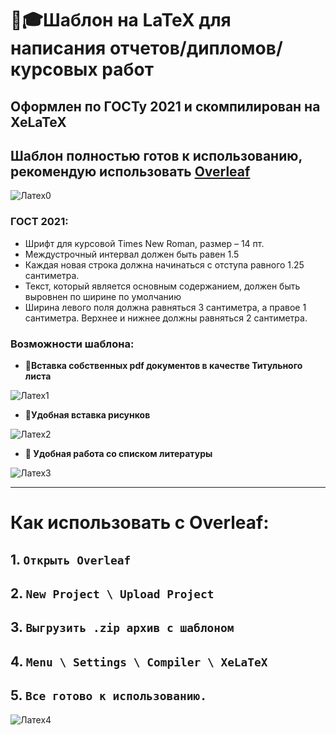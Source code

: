 # 📝🎓Шаблон на LaTeX для написания отчетов/дипломов/курсовых работ
## Оформлен по ГОСТу 2021 и скомпилирован на **XeLaTeX**
## Шаблон полностью готов к использованию, рекомендую использовать [Overleaf](https://www.overleaf.com)
![Латех0](https://user-images.githubusercontent.com/50325702/144894501-31acd84e-14f4-4ffc-8ff9-b1396f0042c6.gif)
### ГОСТ 2021:
- Шрифт для курсовой Times New Roman, размер – 14 пт.
- Междустрочный интервал должен быть равен 1.5
- Каждая новая строка должна начинаться с отступа равного 1.25 сантиметра.
- Текст, который является основным содержанием, должен быть выровнен по ширине по умолчанию
- Ширина левого поля должна равняться 3 сантиметра, а правое 1 сантиметра. Верхнее и нижнее должны равняться 2 сантиметра.

### Возможности шаблона:
- **📄Вставка собственных pdf документов в качестве Титульного листа**

![Латех1](https://user-images.githubusercontent.com/50325702/144894563-c3377fda-2a5a-4262-bacd-c5b5fc9efa33.gif)

- **👀Удобная вставка рисунков**

![Латех2](https://user-images.githubusercontent.com/50325702/145111130-3bca7a9e-ff14-4b3b-820b-4b808f09b116.gif)

- **📑 Удобная работа со списком литературы**

![Латех3](https://user-images.githubusercontent.com/50325702/145111243-0860d62a-a901-4a1f-be7a-4ef646724369.gif)
____
# Как использовать с Overleaf:
## 1. `Открыть Overleaf`
## 2. `New Project \ Upload Project`
## 3. `Выгрузить .zip архив с шаблоном`
## 4. `Menu \ Settings \ Compiler \ XeLaTeX`
## 5. `Все готово к использованию.`

![Латех4](https://user-images.githubusercontent.com/50325702/145113575-d8136e3b-f10b-43c8-a275-372a9f60deac.gif)
